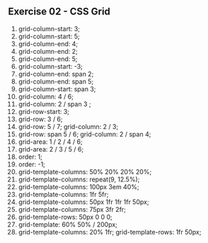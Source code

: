 ## Exercise 02 - CSS Grid

1. grid-column-start: 3;
2. grid-column-start: 5;
3. grid-column-end: 4;
4. grid-column-end: 2;
5. grid-column-end: 5;
6. grid-column-start: -3;
7. grid-column-end: span 2;
8. grid-column-end: span 5;
9. grid-column-start: span 3;
10. grid-column: 4 / 6;
11. grid-column: 2 / span 3 ;
12. grid-row-start: 3;
13. grid-row: 3 / 6;
14. grid-row: 5 / 7; grid-column: 2 / 3;
15. grid-row: span 5 / 6; grid-column: 2 / span 4;
16. grid-area: 1 / 2 / 4 / 6;
17. grid-area: 2 / 3 / 5 / 6;
18. order: 1;
19. order: -1;
20. grid-template-columns: 50% 20% 20% 20%;
21. grid-template-columns: repeat(9, 12.5%);
22. grid-template-columns: 100px 3em 40%;
23. grid-template-columns: 1fr 5fr;
24. grid-template-columns: 50px 1fr 1fr 1fr 50px;
25. grid-template-columns: 75px 3fr 2fr;
26. grid-template-rows: 50px 0 0 0;
27. grid-template: 60% 50% / 200px;
28. grid-template-columns: 20% 1fr; grid-template-rows: 1fr 50px;
